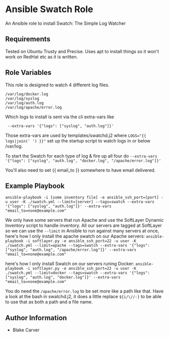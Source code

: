 Ansible Swatch Role
=========

An Ansible role to install Swatch: The Simple Log Watcher

Requirements
------------

Tested on Ubuntu Trusty and Precise. Uses apt to install things so it won't work on RedHat etc as it is written.

Role Variables
--------------

This role is designed to watch 4 different log files.

```
/var/log/docker.log
/var/log/syslog
/var/log/auth.log
/var/log/apache/error.log
```

Which logs to install is sent via the cli extra-vars like

``` --extra-vars '{"logs": ["syslog", "auth.log"]}'```

Those extra-vars are used by templates/swatchd.j2 where `LOGS="{{ logs|join(' ') }}"` set up the startup script to watch logs in or below /var/log.

To start the Swatch for each type of log & fire up all four do 
```--extra-vars '{"logs": ["syslog", "auth.log", "docker.log", "/apache/error.log"]}'```


You'll also need to set {{ email_to }} somewhere to have email delivered.

Example Playbook
----------------

```ansible-playbook -i [some inventory file] -e ansible_ssh_port=[port] -u user -K ./swatch.yml --limit=[server] --tags=swatch --extra-vars '{"logs": ["syslog", "auth.log"]}' --extra-vars "email_to=none@example.com" ```

We only have some servers that run Apache and use the SoftLayer Dynamic Inventory script to handle inventory. All our servers are tagged at SoftLayer so we can use the `--limit` in Ansible to run against many servers at once, here's how I only install the apache swatch on our Apache servers:
```ansible-playbook -i softlayer.py -e ansible_ssh_port=22 -u user -K ./swatch.yml --limit=apache --tags=swatch --extra-vars '{"logs": ["syslog", "auth.log", "/apache/error.log"]}' --extra-vars "email_to=none@example.com"```

here's how I only install Swatch on our servers runing Docker:
```ansible-playbook -i softlayer.py -e ansible_ssh_port=22 -u user -K ./swatch.yml --limit=docker --tags=swatch --extra-vars '{"logs": ["syslog", "auth.log", "docker.log"]}' --extra-vars "email_to=none@example.com"```


You do need the `/apache/error.log` to be set more like a path like that. Have a look at the bash in swatchd.j2, it does a little replace `${i/\//-}` to be able to use that as
both a path and a file name. 

Author Information
------------------

- Blake Carver
